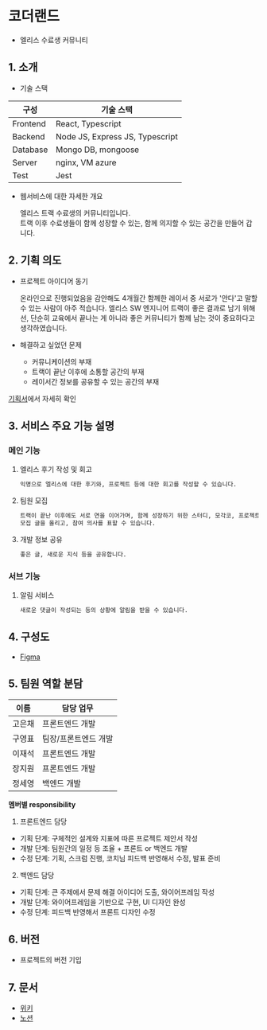 # 코더랜드

- 엘리스 수료생 커뮤니티

## 1. 소개

- 기술 스택

| 구성     | 기술 스택                       |
| -------- | ------------------------------- |
| Frontend | React, Typescript               |
| Backend  | Node JS, Express JS, Typescript |
| Database | Mongo DB, mongoose              |
| Server   | nginx, VM azure                 |
| Test     | Jest                            |

- 웹서비스에 대한 자세한 개요

  엘리스 트랙 수료생의 커뮤니티입니다.\
  트랙 이후 수료생들이 함께 성장할 수 있는, 함께 의지할 수 있는 공간을 만들어 갑니다.

## 2. 기획 의도

- 프로젝트 아이디어 동기

  온라인으로 진행되었음을 감안해도 4개월간 함께한 레이서 중 서로가 '안다'고 말할 수 있는 사람이 아주 적습니다. 엘리스 SW 엔지니어 트랙이 좋은 결과로 남기 위해선, 단순히 교육에서 끝나는 게 아니라 좋은 커뮤니티가 함께 남는 것이 중요하다고 생각하였습니다.

- 해결하고 싶었던 문제

  - 커뮤니케이션의 부재
  - 트랙이 끝난 이후에 소통할 공간의 부재
  - 레이서간 정보를 공유할 수 있는 공간의 부재

[기획서](https://kdt-gitlab.elice.io/sw_track/class_01/project_2/team3/coderland/-/wikis/%EA%B8%B0%ED%9A%8D%EC%84%9C)에서 자세히 확인

## 3. 서비스 주요 기능 설명

### 메인 기능

1. 엘리스 후기 작성 및 회고

   ```txt
   익명으로 엘리스에 대한 후기와, 프로젝트 등에 대한 회고를 작성할 수 있습니다.
   ```

2. 팀원 모집

   ```txt
   트랙이 끝난 이후에도 서로 연을 이어가며, 함께 성장하기 위한 스터디, 모각코, 프로젝트 등의 팀원을 모집할 수 있습니다.
   모집 글을 올리고, 참여 의사를 표할 수 있습니다.
   ```

3. 개발 정보 공유

   ```txt
   좋은 글, 새로운 지식 등을 공유합니다.
   ```

### 서브 기능

1. 알림 서비스

   ```txt
   새로운 댓글이 작성되는 등의 상황에 알림을 받을 수 있습니다.
   ```

## 4. 구성도

- [Figma](https://www.figma.com/file/EabUoDHwJea2D7giJmSRng)

## 5. 팀원 역할 분담

| 이름   | 담당 업무            |
| ------ | -------------------- |
| 고은채 | 프론트엔드 개발      |
| 구영표 | 팀장/프론트엔드 개발 |
| 이재석 | 프론트엔드 개발      |
| 장지원 | 프론트엔드 개발      |
| 정세영 | 백엔드 개발          |

**멤버별 responsibility**

1. 프론트엔드 담당

- 기획 단계: 구체적인 설계와 지표에 따른 프로젝트 제안서 작성
- 개발 단계: 팀원간의 일정 등 조율 + 프론트 or 백엔드 개발
- 수정 단계: 기획, 스크럼 진행, 코치님 피드백 반영해서 수정, 발표 준비

2. 백엔드 담당

- 기획 단계: 큰 주제에서 문제 해결 아이디어 도출, 와이어프레임 작성
- 개발 단계: 와이어프레임을 기반으로 구현, UI 디자인 완성
- 수정 단계: 피드백 반영해서 프론트 디자인 수정

## 6. 버전

- 프로젝트의 버전 기입

## 7. 문서

- [위키](https://kdt-gitlab.elice.io/sw_track/class_01/project_2/team3/coderland/-/wikis/home)
- [노션](https://www.notion.so/elice/3-67f0e543a03044aaaefa04c1af6b4db7)
